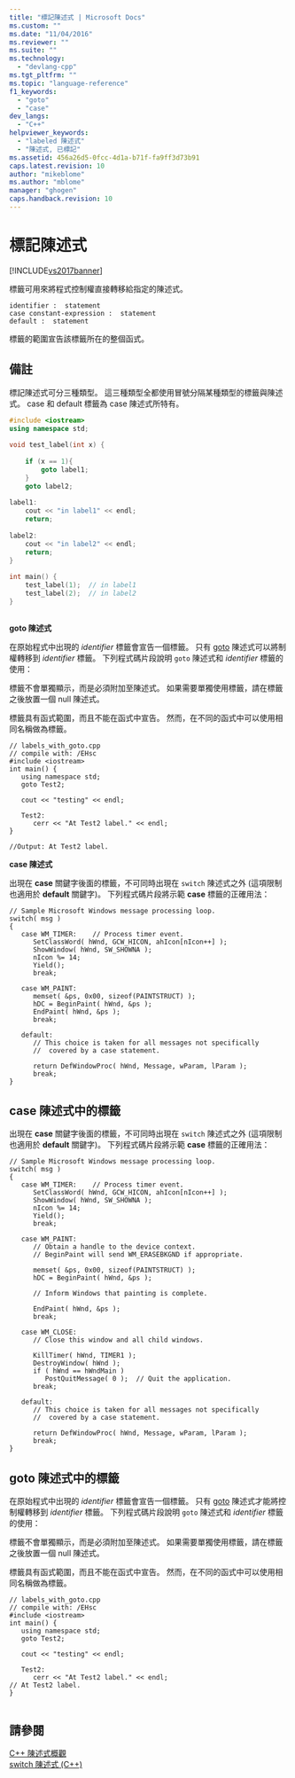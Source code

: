 ```yaml
---
title: "標記陳述式 | Microsoft Docs"
ms.custom: ""
ms.date: "11/04/2016"
ms.reviewer: ""
ms.suite: ""
ms.technology: 
  - "devlang-cpp"
ms.tgt_pltfrm: ""
ms.topic: "language-reference"
f1_keywords: 
  - "goto"
  - "case"
dev_langs: 
  - "C++"
helpviewer_keywords: 
  - "labeled 陳述式"
  - "陳述式, 已標記"
ms.assetid: 456a26d5-0fcc-4d1a-b71f-fa9ff3d73b91
caps.latest.revision: 10
author: "mikeblome"
ms.author: "mblome"
manager: "ghogen"
caps.handback.revision: 10
---
```

# 標記陳述式
[!INCLUDE[vs2017banner](../assembler/inline/includes/vs2017banner.md)]

標籤可用來將程式控制權直接轉移給指定的陳述式。  
  
```  
identifier :  statement  
case constant-expression :  statement  
default :  statement  
```  
  
 標籤的範圍宣告該標籤所在的整個函式。  
  
## 備註  
 標記陳述式可分三種類型。  這三種類型全都使用冒號分隔某種類型的標籤與陳述式。  case 和 default 標籤為 case 陳述式所特有。  
  
```cpp  
#include <iostream>   
using namespace std;   
  
void test_label(int x) {  
  
    if (x == 1){  
        goto label1;  
    }  
    goto label2;  
  
label1:  
    cout << "in label1" << endl;  
    return;  
  
label2:  
    cout << "in label2" << endl;  
    return;  
}  
  
int main() {  
    test_label(1);  // in label1   
    test_label(2);  // in label2  
}  
  
```  
  
 **goto 陳述式**  
  
 在原始程式中出現的 *identifier* 標籤會宣告一個標籤。  只有 [goto](../cpp/goto-statement-cpp.md) 陳述式可以將制權轉移到 *identifier* 標籤。  下列程式碼片段說明 `goto` 陳述式和 *identifier* 標籤的使用：  
  
 標籤不會單獨顯示，而是必須附加至陳述式。  如果需要單獨使用標籤，請在標籤之後放置一個 null 陳述式。  
  
 標籤具有函式範圍，而且不能在函式中宣告。  然而，在不同的函式中可以使用相同名稱做為標籤。  
  
```  
// labels_with_goto.cpp  
// compile with: /EHsc  
#include <iostream>  
int main() {  
   using namespace std;  
   goto Test2;  
  
   cout << "testing" << endl;  
  
   Test2:  
      cerr << "At Test2 label." << endl;  
}  
  
//Output: At Test2 label.  
```  
  
 **case 陳述式**  
  
 出現在 **case** 關鍵字後面的標籤，不可同時出現在 `switch` 陳述式之外   \(這項限制也適用於 **default** 關鍵字\)。 下列程式碼片段將示範 **case** 標籤的正確用法：  
  
```  
// Sample Microsoft Windows message processing loop.  
switch( msg )  
{  
   case WM_TIMER:    // Process timer event.  
      SetClassWord( hWnd, GCW_HICON, ahIcon[nIcon++] );  
      ShowWindow( hWnd, SW_SHOWNA );  
      nIcon %= 14;  
      Yield();  
      break;  
  
   case WM_PAINT:  
      memset( &ps, 0x00, sizeof(PAINTSTRUCT) );  
      hDC = BeginPaint( hWnd, &ps );   
      EndPaint( hWnd, &ps );  
      break;  
  
   default:  
      // This choice is taken for all messages not specifically  
      //  covered by a case statement.  
  
      return DefWindowProc( hWnd, Message, wParam, lParam );  
      break;  
}  
```  
  
## case 陳述式中的標籤  
 出現在 **case** 關鍵字後面的標籤，不可同時出現在 `switch` 陳述式之外   \(這項限制也適用於 **default** 關鍵字\)。 下列程式碼片段將示範 **case** 標籤的正確用法：  
  
```  
// Sample Microsoft Windows message processing loop.  
switch( msg )  
{  
   case WM_TIMER:    // Process timer event.  
      SetClassWord( hWnd, GCW_HICON, ahIcon[nIcon++] );  
      ShowWindow( hWnd, SW_SHOWNA );  
      nIcon %= 14;  
      Yield();  
      break;  
  
   case WM_PAINT:  
      // Obtain a handle to the device context.  
      // BeginPaint will send WM_ERASEBKGND if appropriate.  
  
      memset( &ps, 0x00, sizeof(PAINTSTRUCT) );  
      hDC = BeginPaint( hWnd, &ps );  
  
      // Inform Windows that painting is complete.  
  
      EndPaint( hWnd, &ps );  
      break;  
  
   case WM_CLOSE:  
      // Close this window and all child windows.  
  
      KillTimer( hWnd, TIMER1 );  
      DestroyWindow( hWnd );  
      if ( hWnd == hWndMain )  
         PostQuitMessage( 0 );  // Quit the application.  
      break;  
  
   default:  
      // This choice is taken for all messages not specifically  
      //  covered by a case statement.  
  
      return DefWindowProc( hWnd, Message, wParam, lParam );  
      break;  
}  
```  
  
## goto 陳述式中的標籤  
 在原始程式中出現的 *identifier* 標籤會宣告一個標籤。  只有 [goto](../cpp/goto-statement-cpp.md) 陳述式才能將控制權轉移到 *identifier* 標籤。  下列程式碼片段說明 `goto` 陳述式和 *identifier* 標籤的使用：  
  
 標籤不會單獨顯示，而是必須附加至陳述式。  如果需要單獨使用標籤，請在標籤之後放置一個 null 陳述式。  
  
 標籤具有函式範圍，而且不能在函式中宣告。  然而，在不同的函式中可以使用相同名稱做為標籤。  
  
```  
// labels_with_goto.cpp  
// compile with: /EHsc  
#include <iostream>  
int main() {  
   using namespace std;  
   goto Test2;  
  
   cout << "testing" << endl;  
  
   Test2:  
      cerr << "At Test2 label." << endl;  
// At Test2 label.  
}  
  
```  
  
## 請參閱  
 [C\+\+ 陳述式概觀](../cpp/overview-of-cpp-statements.md)   
 [switch 陳述式 \(C\+\+\)](../cpp/switch-statement-cpp.md)